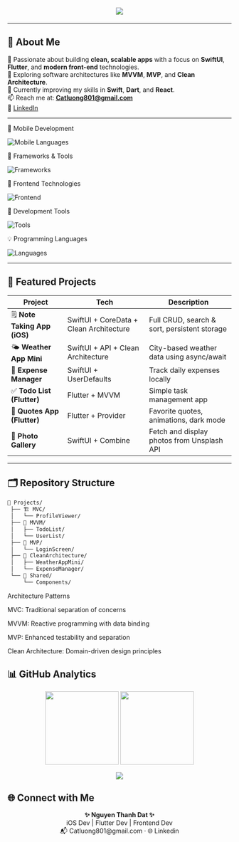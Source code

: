 <h1 align="center">
  <img src="https://readme-typing-svg.herokuapp.com?font=JetBrains+Mono&size=28&duration=4000&pause=1000&color=00C0FF&center=true&vCenter=true&width=550&lines=Hi+there!+👋;I'm+Nguyen+Thanh+Dat;An+iOS+%26+Flutter+Developer;Frontend+Developer+💻;Welcome+to+my+GitHub!">
</h1>

---

## 🔧 About Me
🚀 Passionate about building **clean, scalable apps** with a focus on **SwiftUI**, **Flutter**, and **modern front-end** technologies.  
🎯 Exploring software architectures like **MVVM**, **MVP**, and **Clean Architecture**.  
🌱 Currently improving my skills in **Swift**, **Dart**, and **React**.  
📫 Reach me at: **Catluong801@gmail.com**  
🔗 [LinkedIn](https://www.linkedin.com/in/nguyen-thanh-dat-709811284/)

---

📱 Mobile Development
<p align="left"> <img src="https://skillicons.dev/icons?i=swift,dart,kotlin" alt="Mobile Languages" /> </p>
🧩 Frameworks & Tools
<p align="left"> <img src="https://skillicons.dev/icons?i=flutter,react,dotnet" alt="Frameworks" /> </p>
🎨 Frontend Technologies
<p align="left"> <img src="https://skillicons.dev/icons?i=html,css,js" alt="Frontend" /> </p>
🧰 Development Tools
<p align="left"> <img src="https://skillicons.dev/icons?i=git,github,vscode,xcode,androidstudio,postman,docker,azure" alt="Tools" /> </p>
💡 Programming Languages
<p align="left"> <img src="https://skillicons.dev/icons?i=cpp,java,python,cs,sql" alt="Languages" /> </p>

---

## 🚀 Featured Projects

| Project | Tech | Description |
|----------|------|-------------|
| 🗒️ **Note Taking App (iOS)** | SwiftUI + CoreData + Clean Architecture | Full CRUD, search & sort, persistent storage |
| 🌤️ **Weather App Mini** | SwiftUI + API + Clean Architecture | City-based weather data using async/await |
| 🧾 **Expense Manager** | SwiftUI + UserDefaults | Track daily expenses locally |
| ✅ **Todo List (Flutter)** | Flutter + MVVM | Simple task management app |
| 💬 **Quotes App (Flutter)** | Flutter + Provider | Favorite quotes, animations, dark mode |
| 📸 **Photo Gallery** | SwiftUI + Combine | Fetch and display photos from Unsplash API |

---

## 🗂️ Repository Structure

```bash
📂 Projects/
 ├── 🏗 MVC/
 │   └── ProfileViewer/
 ├── 🔄 MVVM/
 │   ├── TodoList/
 │   └── UserList/
 ├── 🎯 MVP/
 │   └── LoginScreen/
 ├── 🧹 CleanArchitecture/
 │   ├── WeatherAppMini/
 │   └── ExpenseManager/
 └── 🔧 Shared/
     └── Components/
```
Architecture Patterns

MVC: Traditional separation of concerns

MVVM: Reactive programming with data binding

MVP: Enhanced testability and separation

Clean Architecture: Domain-driven design principles

📊 GitHub Analytics
---

<p align="center">
  <img src="https://github-readme-stats.vercel.app/api?username=NguyenThanhDat2004&show_icons=true&theme=tokyonight" height="165"/>
  <img src="https://github-readme-streak-stats.herokuapp.com/?user=NguyenThanhDat2004&theme=tokyonight" height="165"/>
</p>

<p align="center">
  <img src="https://github-profile-trophy.vercel.app/?username=NguyenThanhDat2004&theme=tokyonight&no-frame=true&row=1&column=6" />
</p>

🌐 Connect with Me
-----

<p align="center">
  <b>✨ Nguyen Thanh Dat ✨</b><br/>
  iOS Dev | Flutter Dev | Frontend Dev<br/>
  📬 Catluong801@gmail.com  ·  🌐 Linkedin
</p>
